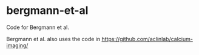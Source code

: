 # bergmann-et-al
 Code for Bergmann et al.

Bergmann et al. also uses the code in https://github.com/aclinlab/calcium-imaging/